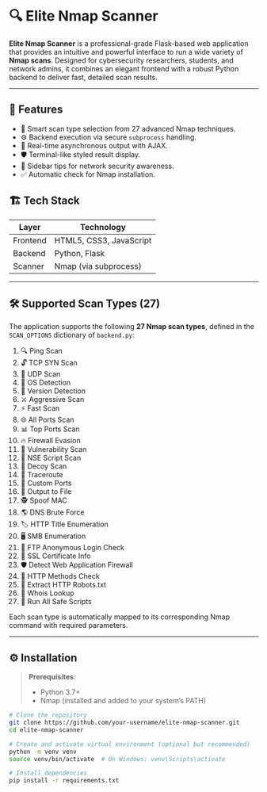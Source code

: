 # 🔍 Elite Nmap Scanner

**Elite Nmap Scanner** is a professional-grade Flask-based web application that provides an intuitive and powerful interface to run a wide variety of **Nmap scans**. Designed for cybersecurity researchers, students, and network admins, it combines an elegant frontend with a robust Python backend to deliver fast, detailed scan results.

---

## 🚀 Features

- 🧠 Smart scan type selection from 27 advanced Nmap techniques.
- ⚙️ Backend execution via secure `subprocess` handling.
- 📡 Real-time asynchronous output with AJAX.
- 🛡️ Terminal-like styled result display.
- 📘 Sidebar tips for network security awareness.
- ✅ Automatic check for Nmap installation.

## 🏗️ Tech Stack

| Layer      | Technology             |
|------------|------------------------|
| Frontend   | HTML5, CSS3, JavaScript |
| Backend    | Python, Flask          |
| Scanner    | Nmap (via subprocess)  |

---

## 🛠️ Supported Scan Types (27)

The application supports the following **27 Nmap scan types**, defined in the `SCAN_OPTIONS` dictionary of `backend.py`:

1. 🔍 Ping Scan  
2. 🔓 TCP SYN Scan  
3. 🌊 UDP Scan  
4. 🧠 OS Detection  
5. 🔢 Version Detection  
6. ⚔️ Aggressive Scan  
7. ⚡ Fast Scan  
8. 🌐 All Ports Scan  
9. 📊 Top Ports Scan  
10. 🔥 Firewall Evasion  
11. 🚨 Vulnerability Scan  
12. 🧪 NSE Script Scan  
13. 👻 Decoy Scan  
14. 🧭 Traceroute  
15. 🎯 Custom Ports  
16. 📁 Output to File  
17. 🕵️ Spoof MAC  
18. 🌎 DNS Brute Force  
19. 🏷️ HTTP Title Enumeration  
20. 🖥️ SMB Enumeration  
21. 📂 FTP Anonymous Login Check  
22. 🔐 SSL Certificate Info  
23. 🛡️ Detect Web Application Firewall  
24. 🚪 HTTP Methods Check  
25. 🤖 Extract HTTP Robots.txt  
26. 🧾 Whois Lookup  
27. 🧼 Run All Safe Scripts  

Each scan type is automatically mapped to its corresponding Nmap command with required parameters.

---

## ⚙️ Installation

> **Prerequisites**:  
> - Python 3.7+  
> - Nmap (installed and added to your system’s PATH)

```bash
# Clone the repository
git clone https://github.com/your-username/elite-nmap-scanner.git
cd elite-nmap-scanner

# Create and activate virtual environment (optional but recommended)
python -m venv venv
source venv/bin/activate  # On Windows: venv\Scripts\activate

# Install dependencies
pip install -r requirements.txt

